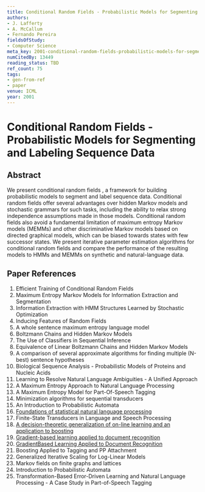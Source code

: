 ```yaml
---
title: Conditional Random Fields - Probabilistic Models for Segmenting and Labeling Sequence Data
authors:
- J. Lafferty
- A. McCallum
- Fernando Pereira
fieldsOfStudy:
- Computer Science
meta_key: 2001-conditional-random-fields-probabilistic-models-for-segmenting-and-labeling-sequence-data
numCitedBy: 13449
reading_status: TBD
ref_count: 75
tags:
- gen-from-ref
- paper
venue: ICML
year: 2001
---
```


# Conditional Random Fields - Probabilistic Models for Segmenting and Labeling Sequence Data

## Abstract

We present conditional random fields , a framework for building probabilistic models to segment and label sequence data. Conditional random fields offer several advantages over hidden Markov models and stochastic grammars for such tasks, including the ability to relax strong independence assumptions made in those models. Conditional random fields also avoid a fundamental limitation of maximum entropy Markov models (MEMMs) and other discriminative Markov models based on directed graphical models, which can be biased towards states with few successor states. We present iterative parameter estimation algorithms for conditional random fields and compare the performance of the resulting models to HMMs and MEMMs on synthetic and natural-language data.

## Paper References

1. Efficient Training of Conditional Random Fields
2. Maximum Entropy Markov Models for Information Extraction and Segmentation
3. Information Extraction with HMM Structures Learned by Stochastic Optimization
4. Inducing Features of Random Fields
5. A whole sentence maximum entropy language model
6. Boltzmann Chains and Hidden Markov Models
7. The Use of Classifiers in Sequential Inference
8. Equivalence of Linear Boltzmann Chains and Hidden Markov Models
9. A comparison of several approximate algorithms for finding multiple (N-best) sentence hypotheses
10. Biological Sequence Analysis - Probabilistic Models of Proteins and Nucleic Acids
11. Learning to Resolve Natural Language Ambiguities - A Unified Approach
12. A Maximum Entropy Approach to Natural Language Processing
13. A Maximum Entropy Model for Part-Of-Speech Tagging
14. Minimization algorithms for sequential transducers
15. An Introduction to Probabilistic Automata
16. [Foundations of statistical natural language processing](2002-foundations-of-statistical-natural-language-processing)
17. Finite-State Transducers in Language and Speech Processing
18. [A decision-theoretic generalization of on-line learning and an application to boosting](1995-a-decision-theoretic-generalization-of-on-line-learning-and-an-application-to-boosting)
19. [Gradient-based learning applied to document recognition](1998-gradient-based-learning-applied-to-document-recognition)
20. [GradientBased Learning Applied to Document Recognition](2001-gradientbased-learning-applied-to-document-recognition)
21. Boosting Applied to Tagging and PP Attachment
22. Generalized Iterative Scaling for Log-Linear Models
23. Markov fields on finite graphs and lattices
24. Introduction to Probabilistic Automata
25. Transformation-Based Error-Driven Learning and Natural Language Processing - A Case Study in Part-of-Speech Tagging

